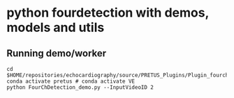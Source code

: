 # python fourdetection with demos, models and utils

## Running demo/worker
``` 
cd $HOME/repositories/echocardiography/source/PRETUS_Plugins/Plugin_fourchdetection/python_fourchdetection
conda activate pretus # conda activate VE 
python FourChDetection_demo.py --InputVideoID 2
```
